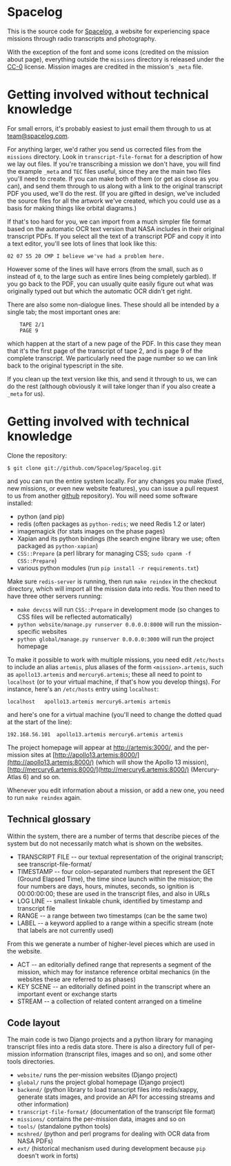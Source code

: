 # Spacelog

This is the source code for [Spacelog](http://spacelog.org/), a website for experiencing space missions through radio transcripts and photography.

With the exception of the font and some icons (credited on the mission about page), everything outside the `missions` directory is released under the [CC-0](http://creativecommons.org/publicdomain/zero/1.0/) license. Mission images are credited in the mission's `_meta` file.

# Getting involved without technical knowledge

For small errors, it's probably easiest to just email them through to us at [team@spacelog.com](mail:team@spacelog.org).

For anything larger, we'd rather you send us corrected files from the `missions` directory. Look in `transcript-file-format` for a description of how we lay out files. If you're transcribing a mission we don't have, you will find the example `_meta` and `TEC` files useful, since they are the main two files you'll need to create. If you can make both of them (or get as close as you can), and send them through to us along with a link to the original transcript PDF you used, we'll do the rest. (If you are gifted in design, we've included the source files for all the artwork we've created, which you could use as a basis for making things like orbital diagrams.)

If that's too hard for you, we can import from a much simpler file format based on the automatic OCR text version that NASA includes in their original transcript PDFs. If you select all the text of a transcript PDF and copy it into a text editor, you'll see lots of lines that look like this:

    02 07 55 20 CMP I believe we've had a problem here.

However some of the lines will have errors (from the small, such as `O` instead of `0`, to the large such as entire lines being completely garbled). If you go back to the PDF, you can usually quite easily figure out what was originally typed out but which the automatic OCR didn't get right.

There are also some non-dialogue lines. These should all be intended by a single tab; the most important ones are:

        TAPE 2/1
        PAGE 9

which happen at the start of a new page of the PDF. In this case they mean that it's the first page of the transcript of tape 2, and is page 9 of the complete transcript. We particularly need the page number so we can link back to the original typescript in the site.

If you clean up the text version like this, and send it through to us, we can do the rest (although obviously it will take longer than if you also create a `_meta` for us).

# Getting involved with technical knowledge

Clone the repository:

    $ git clone git://github.com/Spacelog/Spacelog.git

and you can run the entire system locally. For any changes you make (fixed, new missions, or even new website features), you can issue a pull request to us from another [github](http://github.com/) repository). You will need some software installed:

 * python (and pip)
 * redis (often packages as `python-redis`; we need Redis 1.2 or later)
 * imagemagick (for stats images on the phase pages)
 * Xapian and its python bindings (the search engine library we use; often packaged as `python-xapian`)
 * `CSS::Prepare` (a perl library for managing CSS; `sudo cpanm -f CSS::Prepare`)
 * various python modules (run `pip install -r requirements.txt`)

Make sure `redis-server` is running, then run `make reindex` in the checkout directory, which will import all the mission data into redis. You then need to have three other servers running:

 * `make devcss` will run `CSS::Prepare` in development mode (so changes to CSS files will be reflected automatically)
 * `python website/manage.py runserver 0.0.0.0:8000` will run the mission-specific websites
 * `python global/manage.py runserver 0.0.0.0:3000` will run the project homepage

To make it possible to work with multiple missions, you need edit `/etc/hosts` to include an alias `artemis`, plus aliases of the form `<mission>.artemis`, such as `apollo13.artemis` and `mercury6.artemis`; these all need to point to `localhost` (or to your virtual machine, if that's how you develop things). For instance, here's an `/etc/hosts` entry using `localhost`:
  
    localhost	apollo13.artemis mercury6.artemis artemis

and here's one for a virtual machine (you'll need to change the dotted quad at the start of the line):
  
    192.168.56.101	apollo13.artemis mercury6.artemis artemis

The project homepage will appear at [http://artemis:3000/](http://artemis:3000/), and the per-mission sites at [http://apollo13.artemis:8000/](http://apollo13.artemis:8000/) (which will show the Apollo 13 mission), [http://mercury6.artemis:8000/](http://mercury6.artemis:8000/) (Mercury-Atlas 6) and so on.

Whenever you edit information about a mission, or add a new one, you need to run `make reindex` again.

## Technical glossary

Within the system, there are a number of terms that describe pieces of the system but do not necessarily match what is shown on the websites.

 * TRANSCRIPT FILE -- our textual representation of the original transcript; see transcript-file-format/
 * TIMESTAMP -- four colon-separated numbers that represent the GET (Ground Elapsed Time), the time since launch within the mission; the four numbers are days, hours, minutes, seconds, so ignition is 00:00:00:00; these are used in the transcript files, and also in URLs
 * LOG LINE -- smallest linkable chunk, identified by timestamp and transcript file
 * RANGE -- a range between two timestamps (can be the same two)
 * LABEL -- a keyword applied to a range within a specific stream (note that labels are not currently used)

From this we generate a number of higher-level pieces which are used in the website.

 * ACT -- an editorially defined range that represents a segment of the mission, which may for instance reference orbital mechanics (in the websites these are referred to as phases)
 * KEY SCENE -- an editorially defined point in the transcript where an important event or exchange starts
 * STREAM -- a collection of related content arranged on a timeline

## Code layout

The main code is two Django projects and a python library for managing transcript files into a redis data store. There is also a directory full of per-mission information (transcript files, images and so on), and some other tools directories.

 * `website/` runs the per-mission websites (Django project)
 * `global/` runs the project global homepage (Django project)
 * `backend/` (python library to load transcript files into redis/xappy, generate stats images, and provide an API for accessing streams and other information)
 * `transcript-file-format/` (documentation of the transcript file format)
 * `missions/` contains the per-mission data, images and so on
 * `tools/` (standalone python tools)
 * `mcshred/` (python and perl programs for dealing with OCR data from NASA PDFs)
 * `ext/` (historical mechanism used during development because `pip` doesn't work in forts)
